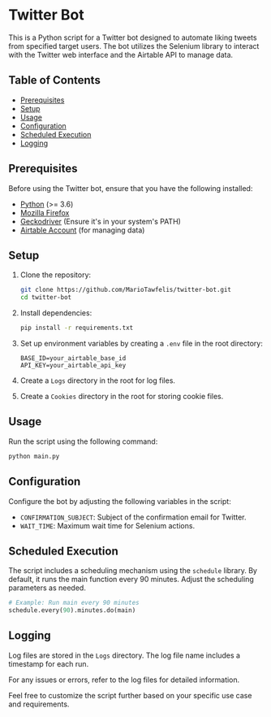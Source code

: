 # Twitter Bot

This is a Python script for a Twitter bot designed to automate liking tweets from specified target users. The bot utilizes the Selenium library to interact with the Twitter web interface and the Airtable API to manage data.

## Table of Contents
- [Prerequisites](#prerequisites)
- [Setup](#setup)
- [Usage](#usage)
- [Configuration](#configuration)
- [Scheduled Execution](#scheduled-execution)
- [Logging](#logging)

## Prerequisites
Before using the Twitter bot, ensure that you have the following installed:
- [Python](https://www.python.org/) (>= 3.6)
- [Mozilla Firefox](https://www.mozilla.org/en-US/firefox/new/)
- [Geckodriver](https://github.com/mozilla/geckodriver/releases) (Ensure it's in your system's PATH)
- [Airtable Account](https://airtable.com/) (for managing data)

## Setup
1. Clone the repository:
   ```bash
   git clone https://github.com/MarioTawfelis/twitter-bot.git
   cd twitter-bot
   ```

2. Install dependencies:
   ```bash
   pip install -r requirements.txt
   ```

3. Set up environment variables by creating a `.env` file in the root directory:
   ```env
   BASE_ID=your_airtable_base_id
   API_KEY=your_airtable_api_key
   ```

4. Create a `Logs` directory in the root for log files.

5. Create a `Cookies` directory in the root for storing cookie files.

## Usage
Run the script using the following command:
```bash
python main.py
```


## Configuration
Configure the bot by adjusting the following variables in the script:
- `CONFIRMATION_SUBJECT`: Subject of the confirmation email for Twitter.
- `WAIT_TIME`: Maximum wait time for Selenium actions.

## Scheduled Execution
The script includes a scheduling mechanism using the `schedule` library. By default, it runs the main function every 90 minutes. Adjust the scheduling parameters as needed.

```python
# Example: Run main every 90 minutes
schedule.every(90).minutes.do(main)
```

## Logging
Log files are stored in the `Logs` directory. The log file name includes a timestamp for each run.

For any issues or errors, refer to the log files for detailed information.

Feel free to customize the script further based on your specific use case and requirements.
